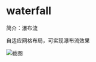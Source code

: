 # waterfall

简介：瀑布流

自适应网格布局，可实现瀑布流效果

![截图](https://unpkg.com/@icedesign/waterfall-block/screenshot.png)
